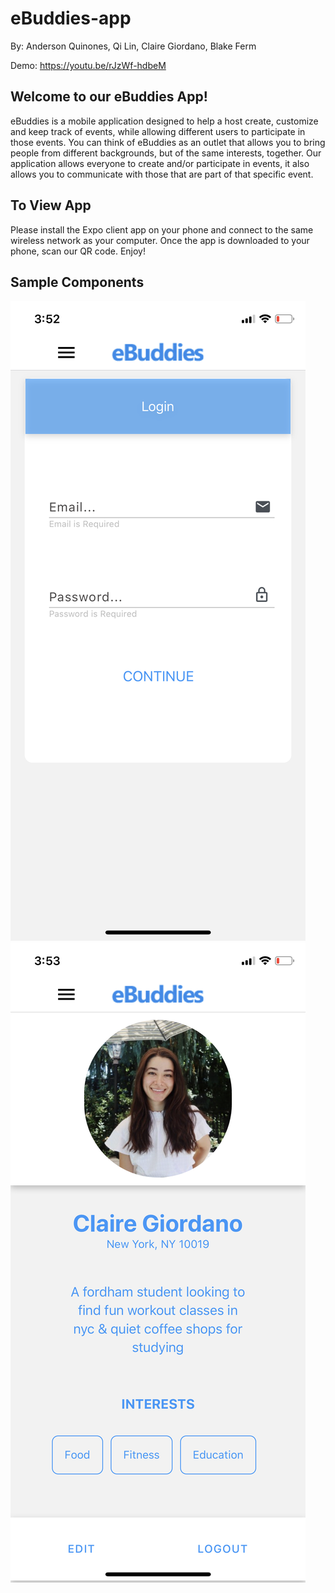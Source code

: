 # eBuddies-app

By: Anderson Quinones, Qi Lin, Claire Giordano, Blake Ferm

Demo: https://youtu.be/rJzWf-hdbeM

## Welcome to our eBuddies App! 

eBuddies is a mobile application designed to help a host create, customize and keep track of events, while allowing different users to participate in those events. You can think of eBuddies as an outlet that allows you to bring people from different backgrounds, but of the same interests, together. Our application allows everyone to create and/or participate in events, it also allows you to communicate with those that are part of that specific event.

## To View App
Please install the Expo client app on your phone and connect to the same wireless network as your computer. Once the app is downloaded to your phone, scan our QR code. Enjoy!

## Sample Components
![Screenshot](./Frontend/assets/LogIn.PNG) ![Screenshot](./Frontend/assets/UserProfile.PNG)


